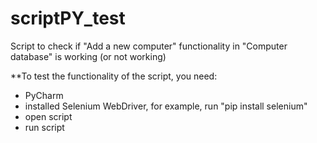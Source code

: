 # scriptPY_test
Script to check if "Add a new computer" functionality in "Computer database" is working (or not working)


**To test the functionality of the script, you need:
- PyCharm
- installed Selenium WebDriver, for example, run "pip install selenium"  
- open script
- run script
